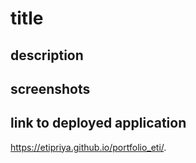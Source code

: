 # title

## description

## screenshots

## link to deployed application

https://etipriya.github.io/portfolio_eti/.
